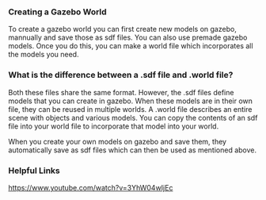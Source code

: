 ### Creating a Gazebo World 

To create a gazebo world you can first create new models on gazebo, mannually and save those as sdf files. You can also use premade gazebo models. Once you do this, you can make a world file which incorporates all the models you need. 

### What is the difference between a .sdf file and .world file?

Both these files share the same format. However, the .sdf files define models that you can create in gazebo. When these models are in their own file, they can be reused in multiple worlds. A .world file describes an entire scene with objects and various models. You can copy the contents of an sdf file into your world file to incorporate that model into your world. 

When you create your own models on gazebo and save them, they automatically save as sdf files which can then be used as mentioned above. 

### Helpful Links

https://www.youtube.com/watch?v=3YhW04wIjEc
